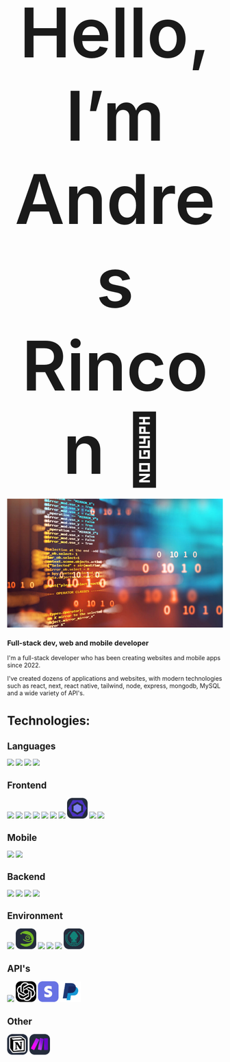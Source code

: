 # <div style="text-align: center; font-size: 4vh; font-weight: 600" align="center">Hello, I’m Andres Rincon 👋</div>
<img src="src/banner-github.jpg" style="width: 100%; max-height: 300px !important; object-fit: cover; height: 300px !important;" >

### Full-stack dev, web and mobile developer

I'm a full-stack developer who has been creating websites and mobile apps since 2022.

I've created dozens of applications and websites, with modern technologies such as react, next, react native, tailwind, node, express, mongodb, MySQL and a wide variety of API's.

# Technologies:


## Languages
<a href="https://developer.mozilla.org/en/docs/Web/JavaScript" title="JavaScript"><img src="https://skillicons.dev/icons?i=javascript" style="width: 48px;"></a>
<a href="https://www.typescriptlang.org/" title="TypeScript"><img src="https://skillicons.dev/icons?i=typescript" style="width: 48px;"></a>
<a href="https://www.php.net/" title="PHP"><img src="https://skillicons.dev/icons?i=php" style="width: 48px;"></a>
<a href="https://www.gnu.org/software/bash/" title="Bash"><img src="https://skillicons.dev/icons?i=bash" style="width: 48px;"></a>


## Frontend
<a href="https://developer.mozilla.org/fr/docs/Web/HTML" title="HTML"><img src="https://skillicons.dev/icons?i=html" style="width: 48px;"></a>
<a href="https://developer.mozilla.org/fr/docs/Web/CSS" title="CSS"><img src="https://skillicons.dev/icons?i=css" style="width: 48px;"></a>
<a href="https://sass-lang.com/" title="Sass"><img src="https://skillicons.dev/icons?i=sass" style="width: 48px;"></a>
<a href="https://tailwindcss.com/" title="Tailwind CSS"><img src="https://skillicons.dev/icons?i=tailwind" style="width: 48px;"></a>
<a href="https://react.dev/" title="React"><img src="https://skillicons.dev/icons?i=react" style="width: 48px;"></a>
<a href="https://vitejs.dev/" title="Vite"><img src="https://skillicons.dev/icons?i=vite" style="width: 48px;"></a>
<a href="https://nextjs.org/" title="Next.js"><img src="https://skillicons.dev/icons?i=next" style="width: 48px;"></a>
<a href="https://eslint.org/" title="ESLint"><img src="src/eslint.png" style="width: 48px;"></a>
<a href="https://jestjs.io/" title="Jest"><img src="https://skillicons.dev/icons?i=jest" style="width: 48px;"></a>
<a href="https://www.figma.com/" title="Figma"><img src="https://skillicons.dev/icons?i=figma" style="width: 48px;"></a>


## Mobile
<a href="https://developer.android.com/studio" title="Android Studio"><img src="https://skillicons.dev/icons?i=androidstudio" style="width: 48px;"></a>
<a href="https://reactnative.dev/" title="React Native"><img src="https://skillicons.dev/icons?i=react" style="width: 48px;"></a>


## Backend
<a href="https://nodejs.org/en" title="Node.js"><img src="https://skillicons.dev/icons?i=nodejs" style="width: 48px;"></a>
<a href="https://expressjs.com/fr/" title="Express"><img src="https://skillicons.dev/icons?i=express" style="width: 48px;"></a>
<a href="https://www.mysql.com/" title="MySQL"><img src="https://skillicons.dev/icons?i=mysql" style="width: 48px;"></a>
<a href="https://www.mongodb.com/" title="MongoDB"><img src="https://skillicons.dev/icons?i=mongo" style="width: 48px;"></a>


## Environment
<a href="https://www.gnu.org/gnu/linux-and-gnu.html" title="GNU/Linux"><img src="https://skillicons.dev/icons?i=linux" style="width: 48px;"></a>
<a href="https://www.opensuse.org/" title="OpenSUSE"><img src="src/opensuse.png" style="width: 48px;"></a>
<a href="https://code.visualstudio.com/" title="Visual Studio Code"><img src="https://skillicons.dev/icons?i=vscode" style="width: 48px;"></a>
<a href="https://git-scm.com/" title="Git"><img src="https://skillicons.dev/icons?i=git" style="width: 48px;"></a>
<a href="https://github.com/" title="GitHub"><img src="https://skillicons.dev/icons?i=github" style="width: 48px;"></a>
<a href="https://www.gitkraken.com/" title="GitKraken"><img src="src/gitkraken.png" style="width: 48px;"></a>


## API's
<a href="https://firebase.google.com/" title="Firebase"><img src="https://skillicons.dev/icons?i=firebase" style="width: 48px;"></a>
<a href="https://openai.com/" title="OpenAI"><img src="src/openai.png" style="width: 48px;"></a>
<a href="https://stripe.com/" title="Stripe"><img src="src/stripe.webp" style="width: 48px;"></a>
<a href="https://paypal.com/" title="PayPal"><img src="src/paypal.png" style="width: 48px;"></a>


## Other
<a href="https://notion.so/product/" title="Notion"><img src="src/notion.png" style="width: 48px;"></a>
<a href="https://www.make.com/en" title="Make"><img src="src/make.png" style="width: 48px;"></a>